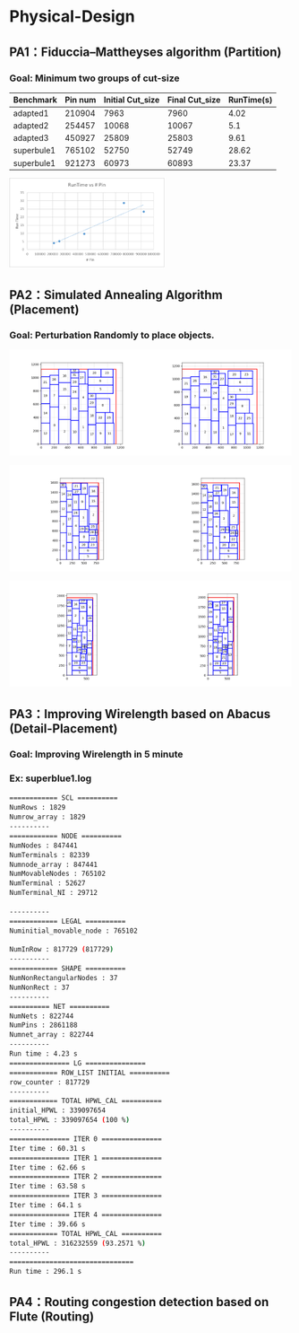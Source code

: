 # Physical-Design
## PA1：Fiduccia–Mattheyses algorithm (Partition)
### Goal: Minimum two groups of cut-size

| Benchmark | Pin num | Initial Cut_size | Final Cut_size | RunTime(s) |
| --- |--- |--- |--- |--- |
| adapted1	  | 210904	| 7963	 | 7960	| 4.02 |
| adapted2	  | 254457	| 10068 | 10067	| 5.1  |
| adapted3	  | 450927	| 25809 | 25803	| 9.61 |
| superbule1	| 765102	| 52750 | 52749	| 28.62 |
| superbule1	| 921273	| 60973 | 60893	| 23.37 |

<img src="https://github.com/xkllkx/NCKU_Physical_Design/blob/main/PA1_FM/FM.png" width="55%" height="55%">

## PA2：Simulated Annealing Algorithm (Placement)
### Goal: Perturbation Randomly to place objects.

<img src="https://github.com/xkllkx/NCKU_Physical_Design/blob/main/PA2_SA/final_solution/ami33_1_10/ami33_1_10_1099_1127.png" width="50%" height="50%"><img src="https://github.com/xkllkx/NCKU_Physical_Design/blob/main/PA2_SA/final_solution/ami33_1_15/ami33_1_15_1099_1127.png" width="50%" height="50%">

<img src="https://github.com/xkllkx/NCKU_Physical_Design/blob/main/PA2_SA/final_solution/ami33_2_10/ami33_2_10_784_1589.png" width="50%" height="50%"><img src="https://github.com/xkllkx/NCKU_Physical_Design/blob/main/PA2_SA/final_solution/ami33_2_15/ami33_2_15_784_1589.png" width="50%" height="50%">

<img src="https://github.com/xkllkx/NCKU_Physical_Design/blob/main/PA2_SA/final_solution/ami33_3_10/ami33_3_10_651_1904.png" width="50%" height="50%"><img src="https://github.com/xkllkx/NCKU_Physical_Design/blob/main/PA2_SA/final_solution/ami33_3_15/ami33_3_15_651_1904.png" width="50%" height="50%">

## PA3：Improving Wirelength based on Abacus (Detail-Placement)
### Goal: Improving Wirelength in 5 minute
### Ex: superblue1.log
```bash
============ SCL ==========
NumRows : 1829
Numrow_array : 1829
----------
============ NODE ==========
NumNodes : 847441
NumTerminals : 82339
Numnode_array : 847441
NumMovableNodes : 765102
NumTerminal : 52627
NumTerminal_NI : 29712

----------
============ LEGAL ==========
Numinitial_movable_node : 765102

NumInRow : 817729 (817729)
----------
============ SHAPE ==========
NumNonRectangularNodes : 37
NumNonRect : 37
----------
========== NET ==========
NumNets : 822744
NumPins : 2861188
Numnet_array : 822744
----------
Run time : 4.23 s
=============== LG ===============
============ ROW_LIST INITIAL ==========
row_counter : 817729
----------
============ TOTAL HPWL_CAL ==========
initial_HPWL : 339097654
total_HPWL : 339097654 (100 %)
----------
=============== ITER 0 ===============
Iter time : 60.31 s
=============== ITER 1 ===============
Iter time : 62.66 s
=============== ITER 2 ===============
Iter time : 63.58 s
=============== ITER 3 ===============
Iter time : 64.1 s
=============== ITER 4 ===============
Iter time : 39.66 s
============ TOTAL HPWL_CAL ==========
total_HPWL : 316232559 (93.2571 %)
----------
===============================
Run time : 296.1 s
```
## PA4：Routing congestion detection based on Flute (Routing)

